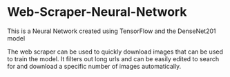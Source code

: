 # Web-Scraper-Neural-Network
This is a Neural Network created using TensorFlow and the DenseNet201 model

The web scraper can be used to quickly download images that can be used to train the model. It filters out long urls and can be easily edited to search for and download a specific number of images automatically.
